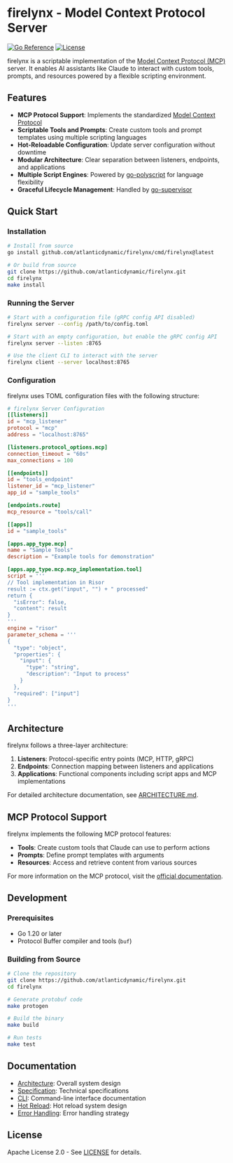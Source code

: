 # firelynx - Model Context Protocol Server

[![Go Reference](https://pkg.go.dev/badge/github.com/atlanticdynamic/firelynx.svg)](https://pkg.go.dev/github.com/atlanticdynamic/firelynx)
[![License](https://img.shields.io/badge/license-Apache%202.0-blue.svg)](LICENSE)

firelynx is a scriptable implementation of the [Model Context Protocol (MCP)](https://modelcontextprotocol.io/) server. It enables AI assistants like Claude to interact with custom tools, prompts, and resources powered by a flexible scripting environment.

## Features

- **MCP Protocol Support**: Implements the standardized [Model Context Protocol](https://modelcontextprotocol.io/)
- **Scriptable Tools and Prompts**: Create custom tools and prompt templates using multiple scripting languages
- **Hot-Reloadable Configuration**: Update server configuration without downtime
- **Modular Architecture**: Clear separation between listeners, endpoints, and applications
- **Multiple Script Engines**: Powered by [go-polyscript](https://github.com/robbyt/go-polyscript) for language flexibility
- **Graceful Lifecycle Management**: Handled by [go-supervisor](https://github.com/robbyt/go-supervisor)

## Quick Start

### Installation

```bash
# Install from source
go install github.com/atlanticdynamic/firelynx/cmd/firelynx@latest

# Or build from source
git clone https://github.com/atlanticdynamic/firelynx.git
cd firelynx
make install
```

### Running the Server

```bash
# Start with a configuration file (gRPC config API disabled)
firelynx server --config /path/to/config.toml

# Start with an empty configuration, but enable the gRPC config API
firelynx server --listen :8765

# Use the client CLI to interact with the server
firelynx client --server localhost:8765
```

### Configuration

firelynx uses TOML configuration files with the following structure:

```toml
# firelynx Server Configuration
[[listeners]]
id = "mcp_listener"
protocol = "mcp"
address = "localhost:8765"

[listeners.protocol_options.mcp]
connection_timeout = "60s"
max_connections = 100

[[endpoints]]
id = "tools_endpoint"
listener_id = "mcp_listener"
app_id = "sample_tools"

[endpoints.route]
mcp_resource = "tools/call"

[[apps]]
id = "sample_tools"

[apps.app_type.mcp]
name = "Sample Tools"
description = "Example tools for demonstration"

[apps.app_type.mcp.mcp_implementation.tool]
script = '''
// Tool implementation in Risor
result := ctx.get("input", "") + " processed"
return {
  "isError": false,
  "content": result
}
'''
engine = "risor"
parameter_schema = '''
{
  "type": "object",
  "properties": {
    "input": {
      "type": "string",
      "description": "Input to process"
    }
  },
  "required": ["input"]
}
'''
```

## Architecture

firelynx follows a three-layer architecture:

1. **Listeners**: Protocol-specific entry points (MCP, HTTP, gRPC)
2. **Endpoints**: Connection mapping between listeners and applications
3. **Applications**: Functional components including script apps and MCP implementations

For detailed architecture documentation, see [ARCHITECTURE.md](docs/ARCHITECTURE.md).

## MCP Protocol Support

firelynx implements the following MCP protocol features:

- **Tools**: Create custom tools that Claude can use to perform actions
- **Prompts**: Define prompt templates with arguments
- **Resources**: Access and retrieve content from various sources

For more information on the MCP protocol, visit the [official documentation](https://modelcontextprotocol.io/).

## Development

### Prerequisites

- Go 1.20 or later
- Protocol Buffer compiler and tools (`buf`)

### Building from Source

```bash
# Clone the repository
git clone https://github.com/atlanticdynamic/firelynx.git
cd firelynx

# Generate protobuf code
make protogen

# Build the binary
make build

# Run tests
make test
```

## Documentation

- [Architecture](docs/ARCHITECTURE.md): Overall system design
- [Specification](docs/SPECIFICATION.md): Technical specifications
- [CLI](docs/CLI.md): Command-line interface documentation
- [Hot Reload](docs/HOT_RELOAD.md): Hot reload system design
- [Error Handling](docs/ERROR_HANDLING.md): Error handling strategy

## License

Apache License 2.0 - See [LICENSE](LICENSE) for details.